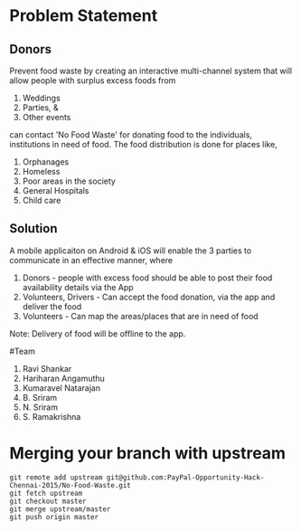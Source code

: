 # Problem Statement
## Donors
Prevent food waste by creating an interactive multi-channel system that will allow people with surplus excess foods from

1. Weddings
2. Parties, &
3. Other events

can contact 'No Food Waste' for donating food to the individuals, institutions in need of food. The food distribution is done for places like,

1. Orphanages
2. Homeless
3. Poor areas in the society
4. General Hospitals
5. Child care

## Solution

A mobile applicaiton on Android & iOS will enable the 3 parties to communicate in an effective manner, where
 1. Donors - people with excess food should be able to post their food availability details via the App
 2. Volunteers, Drivers - Can accept the food donation, via the app and deliver the food
 3. Volunteers - Can map the areas/places that are in need of food

Note: Delivery of food will be offline to the app.

#Team
1. Ravi Shankar
2. Hariharan Angamuthu
3. Kumaravel Natarajan
4. B. Sriram
5. N. Sriram
6. S. Ramakrishna

# Merging your branch with upstream
```
git remote add upstream git@github.com:PayPal-Opportunity-Hack-Chennai-2015/No-Food-Waste.git
git fetch upstream
git checkout master
git merge upstream/master
git push origin master
```